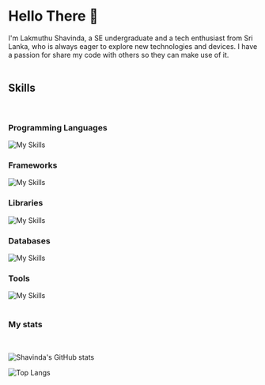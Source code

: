 # Hello There 👋
I'm Lakmuthu Shavinda, a SE undergraduate and a tech enthusiast from Sri Lanka, who is always eager to explore new technologies and devices. I have a passion for share my code with others so they can make use of it.              
<br>

## Skills
<br>

### Programming Languages

![My Skills](https://skillicons.dev/icons?i=java,python,js,ts,c,cpp,dart&perline=10)
<br>

### Frameworks

![My Skills](https://skillicons.dev/icons?i=bootstrap,tailwind,flutter,next,express&perline=10)
<br>

### Libraries

![My Skills](https://skillicons.dev/icons?i=react,nodejs&perline=10)
<br>

### Databases

![My Skills](https://skillicons.dev/icons?i=mysql,mongo,firebase,=10)
<br>

### Tools

![My Skills](https://skillicons.dev/icons?i=vscode,androidstudio,postman,git,figma&perline=10)
<br><br>

### My stats
<br>

![Shavinda's GitHub stats](https://github-readme-stats.vercel.app/api?username=shavindaL&theme=tokyonight&show_icons=true)

![Top Langs](https://github-readme-stats.vercel.app/api/top-langs/?username=shavindaL&theme=tokyonight)


<!---
shavindaL/shavindaL is a ✨ special ✨ repository because its `README.md` (this file) appears on your GitHub profile.
You can click the Preview link to take a look at your changes.
--->
